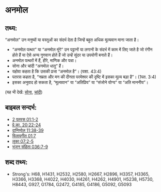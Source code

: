 # अनमोल #

## तथ्य: ##

“अनमोल” उन मनुष्यों या वस्तुओं का संदर्भ देता है जिन्हें बहुत अधिक मूल्यवान माना जाता है।

* “अनमोल पत्थर” या “अनमोल मूंगे” उन पट्टानों या लगानों के संदर्भ में काम में लिए जाते है जो रंगीन होते हैं या ऐसे अन्य गुणवान होते हैं जो उन्हें सुंदर या उपयोगी बनाते हैं।
* अनमोल पत्थरों में हैं, हीरे, माणिक और पन्ना।
* सोना और चांदी “अनमोल धातु” हैं।
* यहोवा कहता है कि उसकी प्रजा “अनमोल है”। (यशा. 43:4)
* पतरस कहता है, “नम्रता और मन की दीनता परमेश्वर की दृष्टि में इसका मूल्य बड़ा है”। (1पत. 3:4)
* इसका अनुवाद हो सकता है, “मूल्यवान” या “अतिप्रिय” या “संजोने योग्य” या “अति माननीय”।

(यह भी देखें: [सोना](../other/gold.md), [चांदी](../other/silver.md))

## बाइबल सन्दर्भ: ##

* [2 पतरस 01:1-2](rc://hi/tn/help/2pe/01/01)
* [प्रे.का. 20:22-24](rc://hi/tn/help/act/20/22)
* [दानिय्येल 11:38-39](rc://hi/tn/help/dan/11/38)
* [विलापगीत 01:7](rc://hi/tn/help/lam/01/07)
* [लूका 07:2-5](rc://hi/tn/help/luk/07/02)
* [भजन संहिता 036:7-9](rc://hi/tn/help/psa/036/007)

## शब्द तथ्य: ##

* Strong's: H68, H1431, H2532, H2580, H2667, H2896, H3357, H3365, H3366, H3368, H4022, H4030, H4261, H4262, H4901, H5238, H5730, H8443, G927, G1784, G2472, G4185, G4186, G5092, G5093
